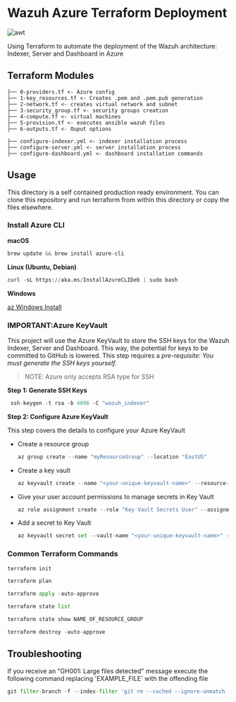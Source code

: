 # Wazuh Azure Terraform Deployment

![awt](https://github.com/datboyblu3/azure_wazuh_terraform/assets/95729902/6e5523c4-9b6c-4aee-80fd-ea68e7d2f922)



Using Terraform to automate the deployment of the Wazuh architecture: Indexer, Server and Dashboard in Azure

## Terraform Modules
```
├── 0-providers.tf <- Azure config
├── 1-key_resources.tf <- Creates .pem and .pem.pub generation
├── 2-network.tf <- creates virtual network and subnet
├── 3-security_group.tf <- security groups creation
├── 4-compute.tf <- virtual machines
├── 5-provision.tf <- executes ansible wazuh files
├── 6-outputs.tf <- Ouput options
```

```
├── configure-indexer.yml <- indexer installation process
├── configure-server.yml <- server installation process
├── configure-dashboard.yml <- dashboard installation commands
```

## Usage

This directory is a self contained production ready environment. You can clone
this repository and run terraform from within this directory or copy the files
elsewhere.

### Install Azure CLI

**macOS**
```python
brew update && brew install azure-cli
```

**Linux (Ubuntu, Debian)**
```python
curl -sL https://aka.ms/InstallAzureCLIDeb | sudo bash
```
**Windows**

[az Windows Install](https://learn.microsoft.com/en-us/cli/azure/install-azure-cli-windows?tabs=azure-cli)

### IMPORTANT:Azure KeyVault

This project will use the Azure KeyVault to store the SSH keys for the Wazuh Indexer, Server and Dashboard. This way, the potential for keys to be committed to GitHub is lowered.
This step requires a *pre-requisite: You must generate the SSH keys yourself.* 
> NOTE: Azure only accepts RSA type for SSH

**Step 1: Generate SSH Keys**
```python
 ssh-keygen -t rsa -b 4096 -C "wazuh_indexer"
```

**Step 2: Configure Azure KeyVault**

This step covers the details to configure your Azure KeyVault

- Create a resource group
  ```python
  az group create --name "myResourceGroup" --location "EastUS"
  ```
- Create a key vault
  ```python
  az keyvault create --name "<your-unique-keyvault-name>" --resource-group "myResourceGroup" --enable-rbac-authorization
  ```
- Give your user account permissions to manage secrets in Key Vault
  ```python
  az role assignment create --role "Key Vault Secrets User" --assignee "<your-email-address>" --scope "/subscriptions/<subscription-id>/resourceGroups/<resource-group-name>/providers/Microsoft.KeyVault/vaults/<your-unique-keyvault-name>"
  ```
- Add a secret to Key Vault
  ```python
  az keyvault secret set --vault-name "<your-unique-keyvault-name>" --name "ExamplePassword" --value "hVFkk965BuUv"
  ```



### Common Terraform Commands

```python
terraform init
```

```python
terraform plan
```

```python
terraform apply -auto-approve
```

```python
terraform state list
```

```python
terraform state show NAME_OF_RESOURCE_GROUP
```

```python
terraform destroy -auto-approve
```

## Troubleshooting

If you receive an "GH001: Large files detected" message execute the following command replacing 'EXAMPLE_FILE' with the offending file
```python
git filter-branch -f --index-filter 'git rm --cached --ignore-unmatch
```

